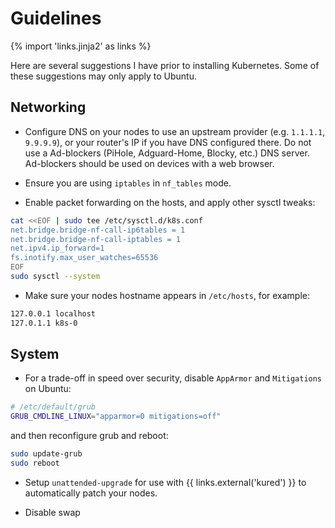 # Guidelines

{% import 'links.jinja2' as links %}

Here are several suggestions I have prior to installing Kubernetes. Some of these suggestions may only apply to Ubuntu.

## Networking

- Configure DNS on your nodes to use an upstream provider (e.g. `1.1.1.1`, `9.9.9.9`), or your router's IP if you have DNS configured there. Do not use a Ad-blockers (PiHole, Adguard-Home, Blocky, etc.) DNS server. Ad-blockers should be used on devices with a web browser.

- Ensure you are using `iptables` in `nf_tables` mode.

- Enable packet forwarding on the hosts, and apply other sysctl tweaks:

```sh
cat <<EOF | sudo tee /etc/sysctl.d/k8s.conf
net.bridge.bridge-nf-call-ip6tables = 1
net.bridge.bridge-nf-call-iptables = 1
net.ipv4.ip_forward=1
fs.inotify.max_user_watches=65536
EOF
sudo sysctl --system
```

- Make sure your nodes hostname appears in `/etc/hosts`, for example:

```sh
127.0.0.1 localhost
127.0.1.1 k8s-0
```

## System

- For a trade-off in speed over security, disable `AppArmor` and `Mitigations` on Ubuntu:

```sh
# /etc/default/grub
GRUB_CMDLINE_LINUX="apparmor=0 mitigations=off"
```

and then reconfigure grub and reboot:

```sh
sudo update-grub
sudo reboot
```

- Setup `unattended-upgrade` for use with {{ links.external('kured') }} to automatically patch your nodes.

- Disable swap
